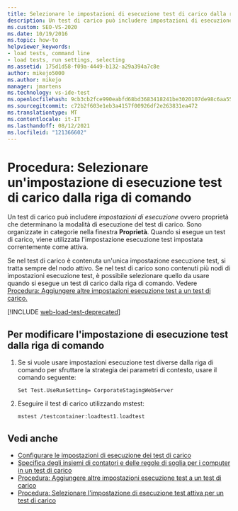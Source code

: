 ```yaml
---
title: Selezionare le impostazioni di esecuzione test di carico dalla riga di comando
description: Un test di carico può includere impostazioni di esecuzione ovvero proprietà che determinano la modalità di esecuzione del test di carico. Informazioni su come caricare le impostazioni di esecuzione dalla riga di comando.
ms.custom: SEO-VS-2020
ms.date: 10/19/2016
ms.topic: how-to
helpviewer_keywords:
- load tests, command line
- load tests, run settings, selecting
ms.assetid: 175d1d58-f09a-4449-b132-a29a394a7c8e
author: mikejo5000
ms.author: mikejo
manager: jmartens
ms.technology: vs-ide-test
ms.openlocfilehash: 9cb3cb2fce990eabfd68bd3683418241be3020107de98c6aa55eca8e61011047
ms.sourcegitcommit: c72b2f603e1eb3a4157f00926df2e263831ea472
ms.translationtype: MT
ms.contentlocale: it-IT
ms.lasthandoff: 08/12/2021
ms.locfileid: "121366602"
---
```

# <a name="how-to-select-a-load-test-run-setting-to-use-from-the-command-line"></a>Procedura: Selezionare un'impostazione di esecuzione test di carico dalla riga di comando

Un test di carico può includere *impostazioni di esecuzione* ovvero proprietà che determinano la modalità di esecuzione del test di carico. Sono organizzate in categorie nella finestra **Proprietà**. Quando si esegue un test di carico, viene utilizzata l'impostazione esecuzione test impostata correntemente come attiva.

Se nel test di carico è contenuta un'unica impostazione esecuzione test, si tratta sempre del nodo attivo. Se nel test di carico sono contenuti più nodi di impostazioni esecuzione test, è possibile selezionare quello da usare quando si esegue un test di carico dalla riga di comando. Vedere [Procedura: Aggiungere altre impostazioni esecuzione test a un test di carico.](../test/how-to-add-additional-run-settings-to-a-load-test.md)

[!INCLUDE [web-load-test-deprecated](includes/web-load-test-deprecated.md)]

## <a name="to-change-the-run-setting-from-the-command-line"></a>Per modificare l'impostazione di esecuzione test dalla riga di comando

1. Se si vuole usare impostazioni esecuzione test diverse dalla riga di comando per sfruttare la strategia dei parametri di contesto, usare il comando seguente:

    `Set Test.UseRunSetting= CorporateStagingWebServer`

2. Eseguire il test di carico utilizzando mstest:

    `mstest /testcontainer:loadtest1.loadtest`

## <a name="see-also"></a>Vedi anche

- [Configurare le impostazioni di esecuzione dei test di carico](../test/configure-load-test-run-settings.md)
- [Specifica degli insiemi di contatori e delle regole di soglia per i computer in un test di carico](../test/specify-counter-sets-and-threshold-rules-for-load-testing.md)
- [Procedura: Aggiungere altre impostazioni esecuzione test a un test di carico](../test/how-to-add-additional-run-settings-to-a-load-test.md)
- [Procedura: Selezionare l'impostazione di esecuzione test attiva per un test di carico](../test/how-to-select-the-active-run-setting-for-a-load-test.md)
